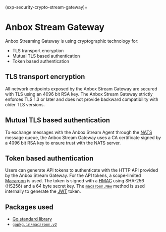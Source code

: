 (exp-security-crypto-stream-gateway)=
# Anbox Stream Gateway

Anbox Streaming Gateway is using cryptographic technology for:

* TLS transport encryption
* Mutual TLS based authentication
* Token based authentication

## TLS transport encryption

All network endpoints exposed by the Anbox Stream Gateway are secured with TLS using an 4096 bit RSA key. The Anbox Stream Gateway strictly enforces TLS 1.3 or later and does not provide backward compatibility with older TLS versions.

## Mutual TLS based authentication

To exchange messages with the Anbox Stream Agent through the [NATS](https://nats.io/) message queue, the Anbox Stream Gateway uses a CA certificate signed by a 4096 bit RSA key to ensure trust with the NATS server.

## Token based authentication

Users can generate API tokens to authenticate with the HTTP API provided by the Anbox Stream Gateway. For the API tokens, a scope-limited [Macaroon](http://theory.stanford.edu/~ataly/Papers/macaroons.pdf) is used. The token is signed with a [HMAC](https://www.okta.com/identity-101/hmac/) using SHA-256 (HS256) and a 64 byte secret key. The [`macaroon.New`](https://pkg.go.dev/gopkg.in/macaroon.v2@v2.1.0#New) method is used internally to generate the [JWT](https://jwt.io/) token.

## Packages used

* [Go standard library](https://pkg.go.dev/std)
* [`gopkg.in/macaroon.v2`](https://gopkg.in/macaroon.v2)
